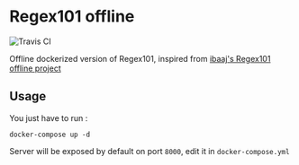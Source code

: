 # Regex101 offline

![Travis CI](https://travis-ci.org/flavienbwk/Regex101-Offline.svg?branch=master)

Offline dockerized version of Regex101, inspired from [ibaaj's Regex101 offline project](https://github.com/ibaaj/Regex101.com-offline-app)

## Usage

You just have to run :

```console
docker-compose up -d
```

Server will be exposed by default on port `8000`, edit it in `docker-compose.yml`
